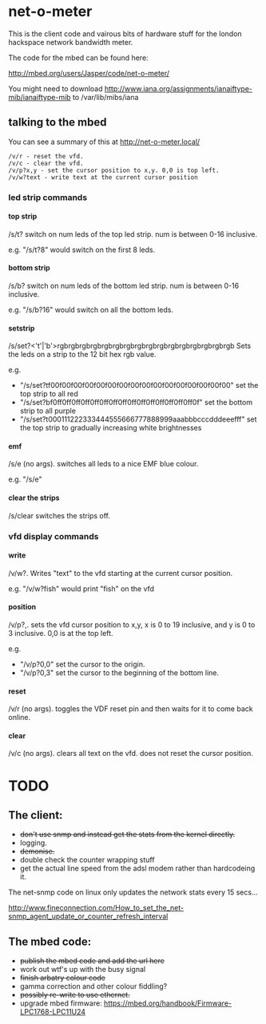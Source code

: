 
net-o-meter
===========

This is the client code and vairous bits of hardware stuff for the london hackspace
network bandwidth meter.

The code for the mbed can be found here:

http://mbed.org/users/Jasper/code/net-o-meter/

You might need to download 
http://www.iana.org/assignments/ianaiftype-mib/ianaiftype-mib to
/var/lib/mibs/iana

talking to the mbed
-------------------

You can see a summary of this at http://net-o-meter.local/

    /v/r - reset the vfd.
    /v/c - clear the vfd.
    /v/p?x,y - set the cursor position to x,y. 0,0 is top left.
    /v/w?text - write text at the current cursor position

### led strip commands

#### top strip

/s/t?<num> switch on num leds of the top led strip. num is between 0-16 inclusive.

e.g. "/s/t?8" would switch on the first 8 leds.

#### bottom strip

/s/b?<num> switch on num leds of the bottom led strip. num is between 0-16 inclusive.

e.g. "/s/b?16" would switch on all the bottom leds.

#### setstrip

/s/set?<'t'|'b'>rgbrgbrgbrgbrgbrgbrgbrgbrgbrgbrgbrgbrgbrgbrgbrgb Sets the leds on a strip to the 12 bit hex rgb value.

e.g.

* "/s/set?tf00f00f00f00f00f00f00f00f00f00f00f00f00f00f00f00" set the top strip to all red
* "/s/set?bf0ff0ff0ff0ff0ff0ff0ff0ff0ff0ff0ff0ff0ff0ff0ff0f" set the bottom strip to all purple
* "/s/set?t000111222333444555666777888999aaabbbcccdddeeefff" set the top strip to gradually increasing white brightnesses

#### emf

/s/e (no args). switches all leds to a nice EMF blue colour.

e.g. "/s/e"

#### clear the strips

/s/clear switches the strips off.

### vfd display commands

#### write

/v/w?<text>. Writes "text" to the vfd starting at the current cursor position.

e.g. "/v/w?fish" would print "fish" on the vfd

#### position

/v/p?<x>,<y>. sets the vfd cursor position to x,y, x is 0 to 19 inclusive, and y is 0 to 3 inclusive. 0,0 is at the top left.

e.g.

* "/v/p?0,0" set the cursor to the origin.
* "/v/p?0,3" set the cursor to the beginning of the bottom line.

#### reset

/v/r (no args). toggles the VDF reset pin and then waits for it to come back online.

#### clear

/v/c (no args). clears all text on the vfd. does not reset the cursor position.

TODO
====

The client:
-----------

* ~~don't use snmp and instead get the stats from the kernel directly.~~
* logging.
* ~~demonise.~~
* double check the counter wrapping stuff
* get the actual line speed from the adsl modem rather than hardcodeing it.

The net-snmp code on linux only updates the network stats every 15 secs...

http://www.fineconnection.com/How_to_set_the_net-snmp_agent_update_or_counter_refresh_interval


The mbed code:
--------------

* ~~publish the mbed code and add the url here~~
* work out wtf's up with the busy signal
* ~~finish arbatry colour code~~
* gamma correction and other colour fiddling?
* ~~possibly re-write to use ethernet.~~
* upgrade mbed firmware: https://mbed.org/handbook/Firmware-LPC1768-LPC11U24
